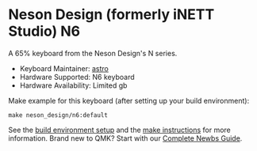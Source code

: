 # Neson Design (formerly iNETT Studio) N6

A 65% keyboard from the Neson Design's N series.

* Keyboard Maintainer: [astro](https://github.com/yulei)  
* Hardware Supported: N6 keyboard
* Hardware Availability: Limited gb

Make example for this keyboard (after setting up your build environment):

    make neson_design/n6:default

See the [build environment setup](https://docs.qmk.fm/#/getting_started_build_tools) and the [make instructions](https://docs.qmk.fm/#/getting_started_make_guide) for more information. Brand new to QMK? Start with our [Complete Newbs Guide](https://docs.qmk.fm/#/newbs).
